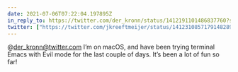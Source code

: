 ```yaml
---
date: 2021-07-06T07:22:04.197895Z
in_reply_to: https://twitter.com/der_kronn/status/1412191101486837760?s=21
twitter: ["https://twitter.com/jkreeftmeijer/status/1412310857179148289"]
---
```

@der_kronn@twitter.com I’m on macOS, and have been trying terminal Emacs with Evil mode for the last couple of days. It’s been a lot of fun so far!
